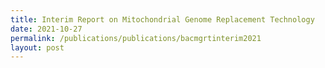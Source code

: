 ```yaml
---
title: Interim Report on Mitochondrial Genome Replacement Technology
date: 2021-10-27
permalink: /publications/publications/bacmgrtinterim2021
layout: post
---
```

